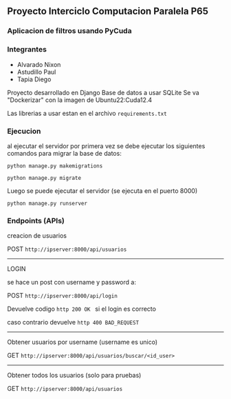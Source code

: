 ## Proyecto Interciclo Computacion Paralela P65
### Aplicacion de filtros usando PyCuda
### Integrantes
* Alvarado Nixon
* Astudillo Paul
* Tapia Diego

Proyecto desarrollado en Django
Base de datos a usar SQLite
Se va "Dockerizar" con la imagen de Ubuntu22:Cuda12.4

Las librerias a usar estan en el archivo ```requirements.txt```

### Ejecucion

al ejecutar el servidor por primera vez se debe ejecutar los siguientes comandos para migrar la base de datos:

```python manage.py makemigrations```

```python manage.py migrate```

Luego se puede ejecutar el servidor (se ejecuta en el puerto 8000)

```python manage.py runserver```

### Endpoints (APIs)

creacion de usuarios


 POST ```http://ipserver:8000/api/usuarios ```

----
LOGIN

se hace un post con username y password a:


POST ```http://ipserver:8000/api/login ```

Devuelve codigo ```http 200 OK ```  si el login es correcto 

caso contrario devuelve ```http 400 BAD_REQUEST```

----
Obtener usuarios por username (username es unico)



GET ```http://ipserver:8000/api/usuarios/buscar/<id_user>```


----

Obtener todos los usuarios  (solo para pruebas)


GET ```http://ipserver:8000/api/usuarios```
